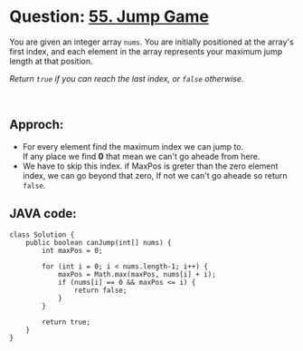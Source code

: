 # Question: [55. Jump Game](https://leetcode.com/problems/jump-game/)

You are given an integer array `nums`. You are initially positioned at the array's first index, and each element in the array represents your maximum jump length at that position.

_Return `true` if you can reach the last index, or `false` otherwise_.

<br>

## Approch:

- For every element find the maximum index we can jump to.  
  If any place we find **0** that mean we can't go aheade from here.
- We have to skip this index. if MaxPos is greter than the zero element index, we can go beyond that zero, If not we can't go aheade so return `false`.

## JAVA code:

```
class Solution {
    public boolean canJump(int[] nums) {
        int maxPos = 0;

        for (int i = 0; i < nums.length-1; i++) {
            maxPos = Math.max(maxPos, nums[i] + i);
            if (nums[i] == 0 && maxPos <= i) {
                return false;
            }
        }

        return true;
    }
}
```
